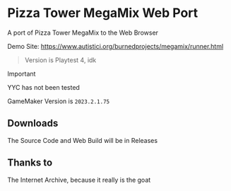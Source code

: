 # Pizza Tower MegaMix Web Port
A port of Pizza Tower MegaMix to the Web Browser

Demo Site: https://www.autistici.org/burnedprojects/megamix/runner.html
> Version is Playtest 4, idk

> [!IMPORTANT]
> YYC has not been tested

GameMaker Version is ```2023.2.1.75```

## Downloads
The Source Code and Web Build will be in Releases

## Thanks to
The Internet Archive, because it really is the goat
